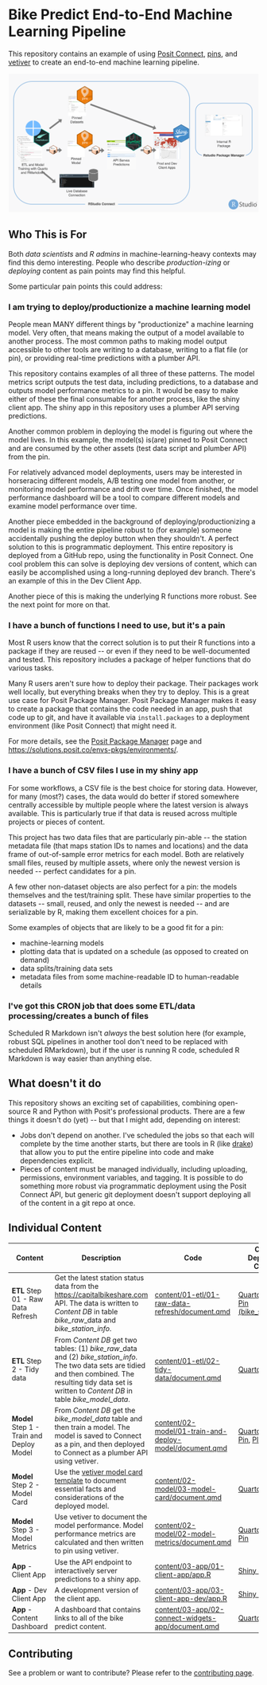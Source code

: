 # Bike Predict End-to-End Machine Learning Pipeline

This repository contains an example of using [Posit Connect](https://posit.co/products/connect/), [pins](https://github.com/rstudio/pins), and [vetiver](https://vetiver.tidymodels.org) to create an end-to-end machine learning pipeline.

![](img/arrows.drawio.png)

## Who This is For

Both *data scientists* and *R admins* in machine-learning-heavy contexts may find this demo interesting. People who describe *production-izing* or *deploying* content as pain points may find this helpful.

Some particular pain points this could address:

### I am trying to deploy/productionize a machine learning model

People mean MANY different things by "productionize" a machine learning model. Very often, that means making the output of a model available to another process. The most common paths to making model output accessible to other tools are writing to a database, writing to a flat file (or pin), or providing real-time predictions with a plumber API.

This repository contains examples of all three of these patterns. The model metrics script outputs the test data, including predictions, to a database and outputs model performance metrics to a pin. It would be easy to make either of these the final consumable for another process, like the shiny client app. The shiny app in this repository uses a plumber API serving predictions.

Another common problem in deploying the model is figuring out where the model lives. In this example, the model(s) is(are) pinned to Posit Connect and are consumed by the other assets (test data script and plumber API) from the pin.

For relatively advanced model deployments, users may be interested in horseracing different models, A/B testing one model from another, or monitoring model performance and drift over time. Once finished, the model performance dashboard will be a tool to compare different models and examine model performance over time.

Another piece embedded in the background of deploying/productionizing a model is making the entire pipeline robust to (for example) someone accidentally pushing the deploy button when they shouldn't. A perfect solution to this is programmatic deployment. This entire repository is deployed from a GitHub repo, using the functionality in Posit Connect. One cool problem this can solve is deploying dev versions of content, which can easily be accomplished using a long-running deployed dev branch. There's an example of this in the Dev Client App.

Another piece of this is making the underlying R functions more robust. See the next point for more on that.

### I have a bunch of functions I need to use, but it's a pain

Most R users know that the correct solution is to put their R functions into a package if they are reused -- or even if they need to be well-documented and tested. This repository includes a package of helper functions that do various tasks.

Many R users aren't sure how to deploy their package. Their packages work well locally, but everything breaks when they try to deploy. This is a great use case for Posit Package Manager. Posit Package Manager makes it easy to create a package that contains the code needed in an app, push that code up to git, and have it available via `install.packages` to a deployment environment (like Posit Connect) that might need it.

For more details, see the [Posit Package Manager](https://posit.co/products/enterprise/package-manager/) page and <https://solutions.posit.co/envs-pkgs/environments/>.

### I have a bunch of CSV files I use in my shiny app

For some workflows, a CSV file is the best choice for storing data. However, for many (most?) cases, the data would do better if stored somewhere centrally accessible by multiple people where the latest version is always available. This is particularly true if that data is reused across multiple projects or pieces of content.

This project has two data files that are particularly pin-able -- the station metadata file (that maps station IDs to names and locations) and the data frame of out-of-sample error metrics for each model. Both are relatively small files, reused by multiple assets, where only the newest version is needed -- perfect candidates for a pin.

A few other non-dataset objects are also perfect for a pin: the models themselves and the test/training split. These have similar properties to the datasets -- small, reused, and only the newest is needed -- and are serializable by R, making them excellent choices for a pin.

Some examples of objects that are likely to be a good fit for a pin:

-   machine-learning models
-   plotting data that is updated on a schedule (as opposed to created on demand)
-   data splits/training data sets
-   metadata files from some machine-readable ID to human-readable details

### I've got this CRON job that does some ETL/data processing/creates a bunch of files

Scheduled R Markdown isn't *always* the best solution here (for example, robust SQL pipelines in another tool don't need to be replaced with scheduled RMarkdown), but if the user is running R code, scheduled R Markdown is way easier than anything else.

## What doesn't it do

This repository shows an exciting set of capabilities, combining open-source R and Python with Posit's professional products. There are a few things it doesn't do (yet) -- but that I might add, depending on interest:

-   Jobs don't depend on another. I've scheduled the jobs so that each will complete by the time another starts, but there are tools in R (like [drake](https://github.com/ropensci/drake)) that allow you to put the entire pipeline into code and make dependencies explicit.
-   Pieces of content must be managed individually, including uploading, permissions, environment variables, and tagging. It is possible to do something more robust via programmatic deployment using the Posit Connect API, but generic git deployment doesn't support deploying all of the content in a git repo at once.

## Individual Content

| Content                                   | Description                                                  | Code                                                         | Content Deployed to Connect                                  |
| ----------------------------------------- | ------------------------------------------------------------ | ------------------------------------------------------------ | ------------------------------------------------------------ |
| **ETL** Step 01 - Raw Data Refresh        | Get the latest station status data from the <https://capitalbikeshare.com> API. The data is written to *Content DB* in table *bike_raw*\_data and *bike_station_info*. | [content/01-etl/01-raw-data-refresh/document.qmd](content/01-etl/01-raw-data-refresh/document.qmd) | [Quarto document](https://colorado.posit.co/rsc/bike-predict-r-raw-data-refresh/), [Pin (bike_station_info)](https://colorado.posit.co/rsc/bike-predict-r-station-info-data-pin/) |
| **ETL** Step 2 - Tidy data                | From *Content DB* get two tables: (1) *bike_raw*\_data and (2) *bike_station_info*. The two data sets are tidied and then combined. The resulting tidy data set is written to *Content DB* in table *bike_model_data*. | [content/01-etl/02-tidy-data/document.qmd](content/01-etl/02-tidy-data/document.qmd) | [Quarto document](https://colorado.posit.co/rsc/bike-predict-r-tidy-data/) |
| **Model** Step 1 - Train and Deploy Model | From *Content DB* get the *bike_model_data* table and then train a model. The model is saved to Connect as a pin, and then deployed to Connect as a plumber API using vetiver. | [content/02-model/01-train-and-deploy-model/document.qmd](content/02-model/01-train-and-deploy-model/document.qmd) | [Quarto document](https://colorado.posit.co/rsc/bike-predict-r-train-and-deploy-model/), [Pin](https://colorado.posit.co/rsc/bike-predict-r-pinned-model/), [Plumber API](https://colorado.posit.co/rsc/bike-predict-r-api/) |
| **Model** Step 2 - Model Card             | Use the [vetiver model card template](https://vetiver.posit.co/learn-more/model-card.html) to document essential facts and considerations of the deployed model. | [content/02-model/03-model-card/document.qmd](content/02-model/03-model-card/document.qmd) | [Quarto document](https://colorado.posit.co/rsc/bike-predict-r-model-card/) |
| **Model** Step 3 - Model Metrics          | Use vetiver to document the model performance. Model performance metrics are calculated and then written to pin using vetiver. | [content/02-model/02-model-metrics/document.qmd](content/02-model/02-model-metrics/document.qmd) | [Quarto document](https://colorado.posit.co/rsc/bike-predict-r-model-metrics/), [Pin](https://colorado.posit.co/rsc/bike-predict-r-model-metrics-pin/) |
| **App** - Client App                      | Use the API endpoint to interactively server predictions to a shiny app.| [content/03-app/01-client-app/app.R](content/03-app/01-client-app/app.R)                                           | [Shiny app](https://colorado.posit.co/rsc/bike-predict-r-client-app/)                                                                                                                                                              |
| **App** - Dev Client App                  | A development version of the client app.                                | [content/03-app/03-client-app-dev/app.R](content/03-app/03-client-app-dev/app.R)                                   | [Shiny app](https://colorado.posit.co/rsc/bike-predict-r-client-app-dev/)                                                                                                                                                              |
| **App** - Content Dashboard               | A dashboard that contains links to all of the bike predict content.     | [content/03-app/02-connect-widgets-app/document.qmd](content/03-app/02-connect-widgets-app/document.qmd)           | [Quarto document](https://colorado.posit.co/rsc/bike-predict-r-dashboard/)                                                                                                                                                         |

## Contributing

See a problem or want to contribute? Please refer to the [contributing page](./CONTRBUTING.md).
